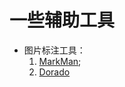 # 一些辅助工具

- 图片标注工具：
    1. [MarkMan](http://www.getmarkman.com/);
    2. [Dorado](http://cdc.tencent.com/?p=3268)